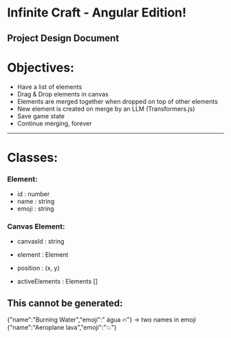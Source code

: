 # Infinite Craft - Angular Edition!
## Project Design Document

# Objectives:
- Have a list of elements
- Drag & Drop elements in canvas
- Elements are merged together when dropped on top of other elements
- New element is created on merge by an LLM (Transformers.js)
- Save game state
- Continue merging, forever

---

# Classes:

### Element:
- id : number
- name : string
- emoji : string

### Canvas Element:
- canvasId : string
- element : Element
- position : (x, y)

- activeElements : Elements []

## This cannot be generated:
{"name":"Burning Water","emoji":" água 🔥"} -> two names in emoji
{"name":"Aeroplane lava","emoji":"💥"}